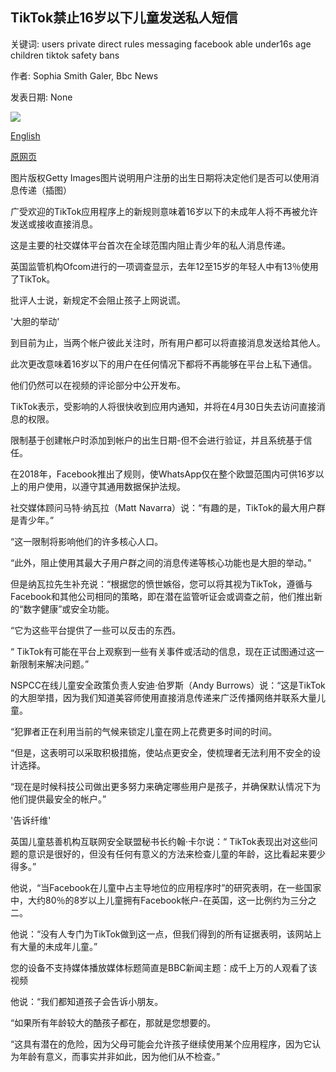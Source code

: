 ## TikTok禁止16岁以下儿童发送私人短信

关键词: users private direct rules messaging facebook able under16s age children tiktok safety bans

作者: Sophia Smith Galer, Bbc News

发表日期: None

![](https://ichef.bbci.co.uk/news/1024/branded_news/526E/production/_111820112_2tiktokdobmock-up.jpg)

[English](TikTok%20bans%20under-16s%20from%20private%20messaging.md)

[原网页](https://www.bbc.com/news/technology-52310529)

图片版权Getty Images图片说明用户注册的出生日期将决定他们是否可以使用消息传递（插图）

广受欢迎的TikTok应用程序上的新规则意味着16岁以下的未成年人将不再被允许发送或接收直接消息。

这是主要的社交媒体平台首次在全球范围内阻止青少年的私人消息传递。

英国监管机构Ofcom进行的一项调查显示，去年12至15岁的年轻人中有13％使用了TikTok。

批评人士说，新规定不会阻止孩子上网说谎。

'大胆的举动'

到目前为止，当两个帐户彼此关注时，所有用户都可以将直接消息发送给其他人。

此次更改意味着16岁以下的用户在任何情况下都将不再能够在平台上私下通信。

他们仍然可以在视频的评论部分中公开发布。

TikTok表示，受影响的人将很快收到应用内通知，并将在4月30日失去访问直接消息的权限。

限制基于创建帐户时添加到帐户的出生日期-但不会进行验证，并且系统基于信任。

在2018年，Facebook推出了规则，使WhatsApp仅在整个欧盟范围内可供16岁以上的用户使用，以遵守其通用数据保护法规。

社交媒体顾问马特·纳瓦拉（Matt Navarra）说：“有趣的是，TikTok的最大用户群是青少年。”

“这一限制将影响他们的许多核心人口。

“此外，阻止使用其最大子用户群之间的消息传递等核心功能也是大胆的举动。”

但是纳瓦拉先生补充说：“根据您的愤世嫉俗，您可以将其视为TikTok，遵循与Facebook和其他公司相同的策略，即在潜在监管听证会或调查之前，他们推出新的“数字健康”或安全功能。

“它为这些平台提供了一些可以反击的东西。

“ TikTok有可能在平台上观察到一些有关事件或活动的信息，现在正试图通过这一新限制来解决问题。”

NSPCC在线儿童安全政策负责人安迪·伯罗斯（Andy Burrows）说：“这是TikTok的大胆举措，因为我们知道美容师使用直接消息传递来广泛传播网络并联系大量儿童。

“犯罪者正在利用当前的气候来锁定儿童在网上花费更多时间的时间。

“但是，这表明可以采取积极措施，使站点更安全，使梳理者无法利用不安全的设计选择。

“现在是时候科技公司做出更多努力来确定哪些用户是孩子，并确保默认情况下为他们提供最安全的帐户。”

'告诉纤维'

英国儿童慈善机构互联网安全联盟秘书长约翰·卡尔说：“ TikTok表现出对这些问题的意识是很好的，但没有任何有意义的方法来检查儿童的年龄，这比看起来要少得多。”

他说，“当Facebook在儿童中占主导地位的应用程序时”的研究表明，在一些国家中，大约80％的8岁以上儿童拥有Facebook帐户-在英国，这一比例约为三分之二。

他说：“没有人专门为TikTok做到这一点，但我们得到的所有证据表明，该网站上有大量的未成年儿童。”

您的设备不支持媒体播放媒体标题简直是BBC新闻主题：成千上万的人观看了该视频

他说：“我们都知道孩子会告诉小朋友。

“如果所有年龄较大的酷孩子都在，那就是您想要的。

“这具有潜在的危险，因为父母可能会允许孩子继续使用某个应用程序，因为它认为年龄有意义，而事实并非如此，因为他们从不检查。”